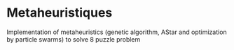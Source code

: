 # Metaheuristiques
Implementation of metaheuristics (genetic algorithm, AStar and optimization by particle swarms) to solve 8 puzzle problem
